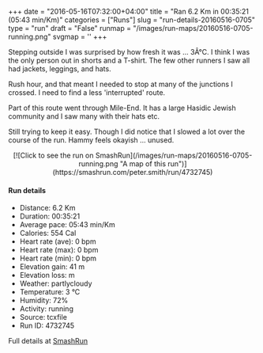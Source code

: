 +++
date = "2016-05-16T07:32:00+04:00"
title = "Ran 6.2 Km in 00:35:21 (05:43 min/Km)"
categories = ["Runs"]
slug = "run-details-20160516-0705"
type = "run"
draft = "False"
runmap = "/images/run-maps/20160516-0705-running.png"
svgmap = '<polyline points="22 77, 26 73, 26 73, 30 69, 46 61, 64 56, 69 55, 90 54, 90 53, 100 41, 89 37, 84 34, 64 26, 48 18, 49 19, 45 24, 43 27, 41 27, 37 33, 21 50, 0 75, 0 76, 6 79, 11 79, 18 82">'
+++

Stepping outside I was surprised by how fresh it was ... 3Â°C. I think I was the only person out in shorts and a T-shirt. The few other runners I saw all had jackets, leggings, and hats. 

Rush hour, and that meant I needed to stop at many of the junctions I crossed. I need to find a less 'interrupted' route. 

Part of this route went through Mile-End. It has a large Hasidic Jewish community and I saw many with their hats etc. 

Still trying to keep it easy. Though I did notice that I slowed a lot over the course of the run. Hammy feels okayish ... unused. 

<!--more-->

<center>
[![Click to see the run on SmashRun](/images/run-maps/20160516-0705-running.png "A map of this run")](https://smashrun.com/peter.smith/run/4732745)
</center>

#### Run details

* Distance: 6.2 Km
* Duration: 00:35:21
* Average pace: 05:43 min/Km
* Calories: 554 Cal
* Heart rate (ave): 0 bpm
* Heart rate (max): 0 bpm
* Heart rate (min): 0 bpm
* Elevation gain: 41 m
* Elevation loss:  m
* Weather: partlycloudy
* Temperature: 3 &deg;C
* Humidity: 72%
* Activity: running
* Source: tcxfile
* Run ID: 4732745

Full details at [SmashRun](https://smashrun.com/peter.smith/run/4732745)